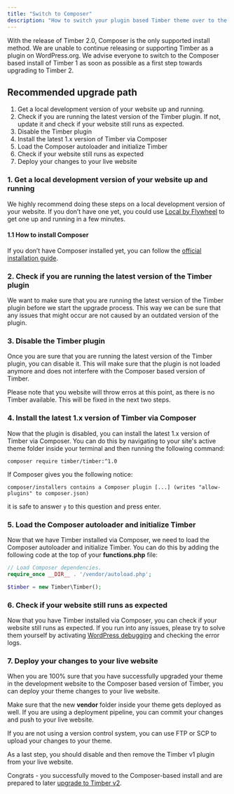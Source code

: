 ```yaml
---
title: "Switch to Composer"
description: "How to switch your plugin based Timber theme over to the Composer based version."
---
```


With the release of Timber 2.0, Composer is the only supported install method. We are unable to continue releasing or supporting Timber as a plugin on WordPress.org. We advise everyone to switch to the Composer based install of Timber 1 as soon as possible as a first step towards upgrading to Timber 2.

## Recommended upgrade path

1. Get a local development version of your website up and running.
2. Check if you are running the latest version of the Timber plugin. If not, update it and check if your website still runs as expected.
3. Disable the Timber plugin
4. Install the latest 1.x version of Timber via Composer
5. Load the Composer autoloader and initialize Timber
6. Check if your website still runs as expected
7. Deploy your changes to your live website


### 1. Get a local development version of your website up and running
We highly recommend doing these steps on a local development version of your website. If you don’t have one yet, you could use [Local by Flywheel](https://localbyflywheel.com/) to get one up and running in a few minutes.

#### 1.1 How to install Composer
If you don’t have Composer installed yet, you can follow the [official installation guide](https://getcomposer.org/doc/00-intro.md).


### 2. Check if you are running the latest version of the Timber plugin
We want to make sure that you are running the latest version of the Timber plugin before we start the upgrade process. This way we can be sure that any issues that might occur are not caused by an outdated version of the plugin.

### 3. Disable the Timber plugin
Once you are sure that you are running the latest version of the Timber plugin, you can disable it. This will make sure that the plugin is not loaded anymore and does not interfere with the Composer based version of Timber.

Please note that you website will throw erros at this point, as there is no Timber available. This will be fixed in the next two steps.

### 4. Install the latest 1.x version of Timber via Composer
Now that the plugin is disabled, you can install the latest 1.x version of Timber via Composer. You can do this by navigating to your site's active theme folder inside your terminal and then running the following command:

```shell
composer require timber/timber:^1.0
```

If Composer gives you the following notice:

```shell
composer/installers contains a Composer plugin [...] (writes "allow-plugins" to composer.json)
```
it is safe to answer `y` to this question and press enter.


### 5. Load the Composer autoloader and initialize Timber
Now that we have Timber installed via Composer, we need to load the Composer autoloader and initialize Timber. You can do this by adding the following code at the top of your **functions.php** file:

```php
// Load Composer dependencies.
require_once __DIR__ . '/vendor/autoload.php';

$timber = new Timber\Timber();
```

### 6. Check if your website still runs as expected
Now that you have Timber installed via Composer, you can check if your website still runs as expected. If you run into any issues, please try to solve them yourself by activating [WordPress debugging](https://wordpress.org/documentation/article/debugging-in-wordpress/) and checking the error logs.

### 7. Deploy your changes to your live website
When you are 100% sure that you have successfully upgraded your theme in the development website to the Composer based version of Timber, you can deploy your theme changes to your live website.

Make sure that the new **vendor** folder inside your theme gets deployed as well. If you are using a deployment pipeline, you can commit your changes and push to your live website.

If you are not using a version control system, you can use FTP or SCP to upload your changes to your theme.

As a last step, you should disable and then remove the Timber v1 plugin from your live website.

Congrats - you successfully moved to the Composer-based install and are prepared to later [upgrade to Timber v2](https://timber.github.io/docs/v2/upgrade-guides/2.0/).
